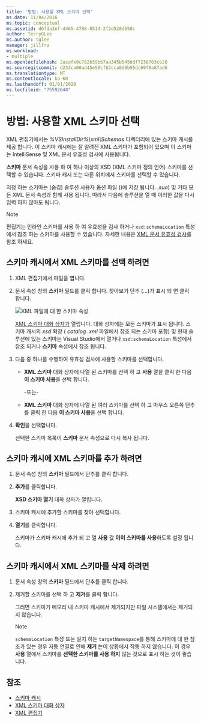 ```yaml
---
title: '방법: 사용할 XML 스키마 선택'
ms.date: 11/04/2016
ms.topic: conceptual
ms.assetid: d6fda3ef-d465-4788-8514-2f2d528d658c
author: TerryGLee
ms.author: tglee
manager: jillfra
ms.workload:
- multiple
ms.openlocfilehash: 2acafe0c782b39bb7aa345b5456df7238703cb20
ms.sourcegitcommit: d233ca00ad45e50cf62cca0d0b95dc69f0a87ad6
ms.translationtype: MT
ms.contentlocale: ko-KR
ms.lasthandoff: 01/01/2020
ms.locfileid: "75592648"
---
```

# <a name="how-to-select-the-xml-schemas-to-use"></a>방법: 사용할 XML 스키마 선택

XML 편집기에서는 *%VSInstallDir%\xml\Schemas* 디렉터리에 있는 스키마 캐시를 제공 합니다. 이 스키마 캐시에는 잘 알려진 XML 스키마가 포함되어 있으며 이 스키마는 IntelliSense 및 XML 문서 유효성 검사에 사용됩니다.

**스키마** 문서 속성을 사용 하 여 하나 이상의 XSD (XML 스키마 정의 언어) 스키마를 선택할 수 있습니다. 스키마 캐시 또는 다른 위치에서 스키마를 선택할 수 있습니다.

지정 하는 스키마는 (숨김) 솔루션 사용자 옵션 파일 ()에 저장 됩니다. *.suo*) 및 기타 모든 XML 문서 속성과 함께 사용 됩니다. 따라서 다음에 솔루션을 열 때 이러한 값을 다시 입력 하지 않아도 됩니다.

> [!NOTE]
> 편집기는 인라인 스키마를 사용 하 여 유효성을 검사 하거나 `xsd:schemaLocation` 특성에서 참조 하는 스키마를 사용할 수 있습니다. 자세한 내용은 [XML 문서 유효성 검사](../xml-tools/xml-document-validation.md)를 참조 하세요.

## <a name="to-select-an-xml-schema-from-the-schema-cache"></a>스키마 캐시에서 XML 스키마를 선택 하려면

1. XML 편집기에서 파일을 엽니다.

2. 문서 속성 창의 **스키마** 필드를 클릭 합니다. 찾아보기 단추 (...)가 표시 되 면 클릭 합니다.

   ![XML 파일에 대 한 스키마 속성](media/properties-schemas.png)

   [XML 스키마 대화 상자가](xml-schemas-dialog-box.md) 열립니다. 대화 상자에는 모든 스키마가 표시 됩니다. 스키마 캐시의 *xsd* 확장 ( *catalog .xml* 파일에서 참조 되는 스키마 포함) 및 현재 솔루션에 있는 스키마는 Visual Studio에서 열거나 `xsd:schemaLocation` 특성에서 참조 되거나 **스키마** 속성에서 참조 됩니다.

3. 다음 중 하나를 수행하여 유효성 검사에 사용할 스키마를 선택합니다.

   - **XML 스키마** 대화 상자에 나열 된 스키마를 선택 하 고 **사용** 열을 클릭 한 다음 **이 스키마 사용**을 선택 합니다.

     -또는-

   - **XML 스키마** 대화 상자에 나열 된 여러 스키마를 선택 하 고 마우스 오른쪽 단추를 클릭 한 다음 **이 스키마 사용**을 선택 합니다.

4. **확인**을 선택합니다.

   선택한 스키마 목록이 **스키마** 문서 속성으로 다시 복사 됩니다.

## <a name="to-add-an-xml-schema-to-the-schema-cache"></a>스키마 캐시에 XML 스키마를 추가 하려면

1. 문서 속성 창의 **스키마** 필드에서 단추를 클릭 합니다.

2. **추가**를 클릭합니다.

   **XSD 스키마 열기** 대화 상자가 열립니다.

3. 스키마 캐시에 추가할 스키마를 찾아 선택합니다.

4. **열기**를 클릭합니다.

   스키마가 스키마 캐시에 추가 되 고 열 **사용** 값 **이이 스키마를 사용**하도록 설정 됩니다.

## <a name="to-delete-an-xml-schema-from-the-schema-cache"></a>스키마 캐시에서 XML 스키마를 삭제 하려면

1. 문서 속성 창의 **스키마** 필드에서 단추를 클릭 합니다.

2. 제거할 스키마를 선택 하 고 **제거**를 클릭 합니다.

   그러면 스키마가 메모리 내 스키마 캐시에서 제거되지만 파일 시스템에서는 제거되지 않습니다.

   > [!NOTE]
   > `schemaLocation` 특성 또는 일치 하는 `targetNamespace`를 통해 스키마에 대 한 참조가 있는 경우 자동 연결로 인해 **제거** 는이 상황에서 작동 하지 않습니다. 이 경우 **사용** 열에서 스키마를 **선택한 스키마를 사용 하지** 않는 것으로 표시 하는 것이 좋습니다.

## <a name="see-also"></a>참조

- [스키마 캐시](../xml-tools/schema-cache.md)
- [XML 스키마 대화 상자](../xml-tools/xml-schemas-dialog-box.md)
- [XML 편집기](../xml-tools/xml-editor.md)
